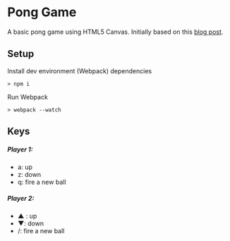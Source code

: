 # Pong Game

A basic pong game using HTML5 Canvas. Initially based on this [blog post](http://blog.mailson.org/2013/02/simple-pong-game-using-html5-and-canvas/).

## Setup

Install dev environment (Webpack) dependencies

`> npm i`

Run Webpack

`> webpack --watch`

## Keys

##### Player 1:
* a: up
* z: down
* q: fire a new ball

##### Player 2:
* ▲ : up
* ▼: down
* /: fire a new ball
